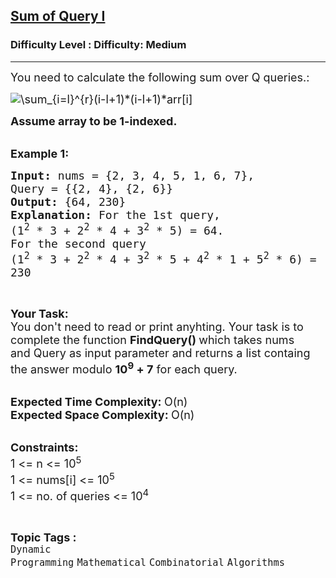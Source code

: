 <h2><a href="https://www.geeksforgeeks.org/problems/sum-of-query-i1920/1?page=1&difficulty=Medium&status=unsolved,attempted&sortBy=accuracy">Sum of Query I</a></h2><h3>Difficulty Level : Difficulty: Medium</h3><hr><div class="problems_problem_content__Xm_eO"><p><span style="font-size: 18px;">You need to calculate the following sum over Q queries.:</span></p>
<p><span style="font-size: 18px;"><img title="\sum_{i=l}^{r}(i-l+1)*(i-l+1)*arr[i]" src="https://latex.codecogs.com/gif.latex?\sum_{i=l}^{r}(i-l+1)*(i-l+1)*arr[i]"></span></p>
<p><strong><span style="font-size: 18px;">Assume array to be 1-indexed.</span></strong><br>&nbsp;</p>
<p><strong><span style="font-size: 18px;">Example 1:</span></strong></p>
<pre><strong><span style="font-size: 18px;">Input: </span></strong><span style="font-size: 18px;">nums = {2, 3, 4, 5, 1, 6, 7},
Query = {{2, 4}, {2, 6}}
<strong>Output: </strong>{64, 230}
<strong>Explanation: </strong>For the 1st query,
(1<sup>2</sup>&nbsp;* 3 + 2<sup>2</sup>&nbsp;* 4 + 3<sup>2</sup>&nbsp;* 5) = 64.
For the second query
(1<sup>2</sup>&nbsp;* 3 + 2<sup>2</sup>&nbsp;* 4 + 3<sup>2</sup>&nbsp;* 5 + 4<sup>2</sup>&nbsp;* 1 + 5<sup>2</sup>&nbsp;* 6) = 
230</span>
</pre>
<p>&nbsp;</p>
<p><span style="font-size: 18px;"><strong>Your Task:</strong><br>You don't need to read or print anyhting. Your task is to complete the function&nbsp;<strong>FindQuery()&nbsp;</strong>which takes nums and&nbsp;Query as input parameter and returns a list containg the answer modulo&nbsp;<strong>10<sup>9</sup>&nbsp;+ 7</strong>&nbsp;for each query.</span><br>&nbsp;</p>
<p><span style="font-size: 18px;"><strong>Expected Time Complexity:&nbsp;</strong>O(n)<br><strong>Expected Space Complexity:&nbsp;</strong>O(n)</span><br>&nbsp;</p>
<p><span style="font-size: 18px;"><strong>Constraints:</strong><br>1 &lt;= n &lt;= 10<sup>5</sup><br>1 &lt;= nums[i] &lt;= 10<sup>5</sup><br>1 &lt;= no. of queries &lt;= 10<sup>4</sup></span></p></div><br><p><span style=font-size:18px><strong>Topic Tags : </strong><br><code>Dynamic Programming</code>&nbsp;<code>Mathematical</code>&nbsp;<code>Combinatorial</code>&nbsp;<code>Algorithms</code>&nbsp;